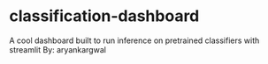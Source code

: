 # classification-dashboard
A cool dashboard built to run inference on pretrained classifiers with streamlit
By: aryankargwal
